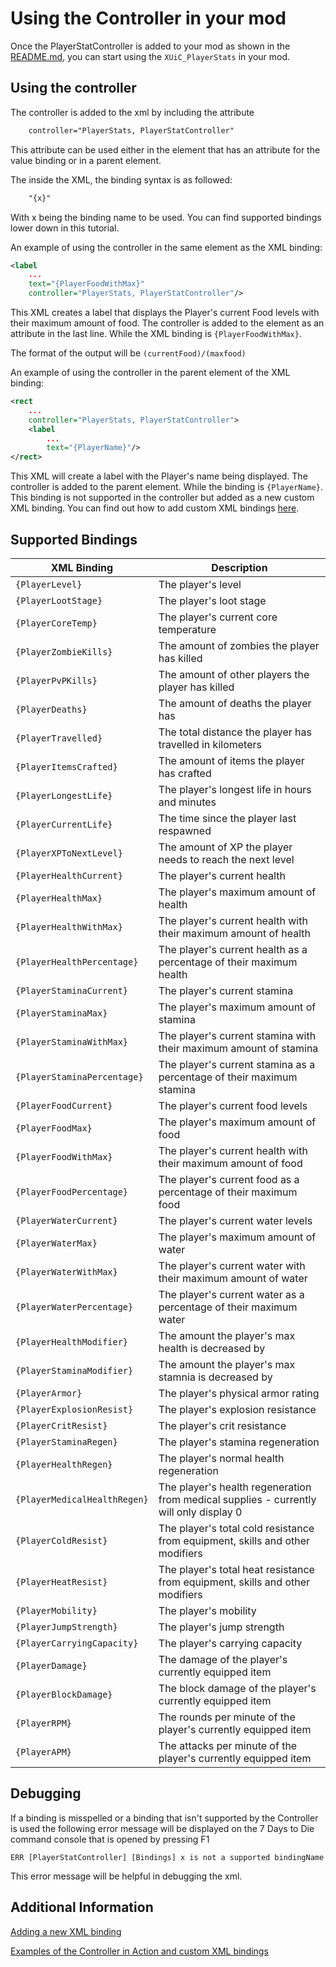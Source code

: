 # Using the Controller in your mod

Once the PlayerStatController is added to your mod as shown in the [README.md](../README.md),
you can start using the `XUiC_PlayerStats` in your mod.

## Using the controller

The controller is added to the xml by including the attribute

```XML
    controller="PlayerStats, PlayerStatController"
```

This attribute can be used either in the element that has an attribute for the value binding
or in a parent element.

The inside the XML, the binding syntax is as followed:

```XML
    "{x}"
```

With x being the binding name to be used. You can find supported bindings lower down in this tutorial.

An example of using the controller in the same element as the XML binding:

```XML
<label
    ...
    text="{PlayerFoodWithMax}" 
    controller="PlayerStats, PlayerStatController"/>
```
This XML creates a label that displays the Player's current Food levels with their maximum amount of food.
The controller is added to the element as an attribute in the last line. While the XML binding is `{PlayerFoodWithMax}`.

The format of the output will be `(currentFood)/(maxfood)`

An example of using the controller in the parent element of the XML binding:

```XML
<rect
    ...
    controller="PlayerStats, PlayerStatController">
    <label
        ...
        text="{PlayerName}"/>
</rect>
```

This XML will create a label with the Player's name being displayed. The controller is added to the
parent element. While the binding is `{PlayerName}`. This binding is not supported in the controller
but added as a new custom XML binding. You can find out how to add custom XML bindings [here](CustomXMLBindings.md).

## Supported Bindings

XML Binding | Description
---------|----------
`{PlayerLevel}`                 | The player's level
`{PlayerLootStage}`             | The player's loot stage
`{PlayerCoreTemp}`              | The player's current core temperature
`{PlayerZombieKills}`           | The amount of zombies the player has killed
`{PlayerPvPKills}`              | The amount of other players the player has killed
`{PlayerDeaths}`                | The amount of deaths the player has
`{PlayerTravelled}`             | The total distance the player has travelled in kilometers
`{PlayerItemsCrafted}`          | The amount of items the player has crafted
`{PlayerLongestLife}`           | The player's longest life in hours and minutes
`{PlayerCurrentLife}`           | The time since the player last respawned
`{PlayerXPToNextLevel}`         | The amount of XP the player needs to reach the next level
`{PlayerHealthCurrent}`         | The player's current health
`{PlayerHealthMax}`             | The player's maximum amount of health
`{PlayerHealthWithMax}`         | The player's current health with their maximum amount of health
`{PlayerHealthPercentage}`      | The player's current health as a percentage of their maximum health
`{PlayerStaminaCurrent}`        | The player's current stamina
`{PlayerStaminaMax}`            | The player's maximum amount of stamina
`{PlayerStaminaWithMax}`        | The player's current stamina with their maximum amount of stamina
`{PlayerStaminaPercentage}`     | The player's current stamina as a percentage of their maximum stamina
`{PlayerFoodCurrent}`           | The player's current food levels
`{PlayerFoodMax}`               | The player's maximum amount of food
`{PlayerFoodWithMax}`           | The player's current health with their maximum amount of food
`{PlayerFoodPercentage}`        | The player's current food as a percentage of their maximum food
`{PlayerWaterCurrent}`          | The player's current water levels
`{PlayerWaterMax}`              | The player's maximum amount of water
`{PlayerWaterWithMax}`          | The player's current water with their maximum amount of water
`{PlayerWaterPercentage}`       | The player's current water as a percentage of their maximum water
`{PlayerHealthModifier}`        | The amount the player's max health is decreased by
`{PlayerStaminaModifier}`       | The amount the player's max stamnia is decreased by
`{PlayerArmor}`                 | The player's physical armor rating
`{PlayerExplosionResist}`       | The player's explosion resistance
`{PlayerCritResist}`            | The player's crit resistance
`{PlayerStaminaRegen}`          | The player's stamina regeneration
`{PlayerHealthRegen}`           | The player's normal health regeneration
`{PlayerMedicalHealthRegen}`    | The player's health regeneration from medical supplies - currently will only display 0
`{PlayerColdResist}`            | The player's total cold resistance from equipment, skills and other modifiers
`{PlayerHeatResist}`            | The player's total heat resistance from equipment, skills and other modifiers
`{PlayerMobility}`              | The player's mobility
`{PlayerJumpStrength}`          | The player's jump strength
`{PlayerCarryingCapacity}`      | The player's carrying capacity
`{PlayerDamage}`                | The damage of the player's currently equipped item
`{PlayerBlockDamage}`           | The block damage of the player's currently equipped item
`{PlayerRPM}`                   | The rounds per minute of the player's currently equipped item
`{PlayerAPM}`                   | The attacks per minute of the player's currently equipped item

## Debugging

If a binding is misspelled or a binding that isn't supported by the Controller is used the following error message
will be displayed on the 7 Days to Die command console that is opened by pressing F1

```text
ERR [PlayerStatController] [Bindings] x is not a supported bindingName
```

This error message will be helpful in debugging the xml.

## Additional Information

[Adding a new XML binding](CustomXMLBindings.md)

[Examples of the Controller in Action and custom XML bindings](PlayerStatController/)
